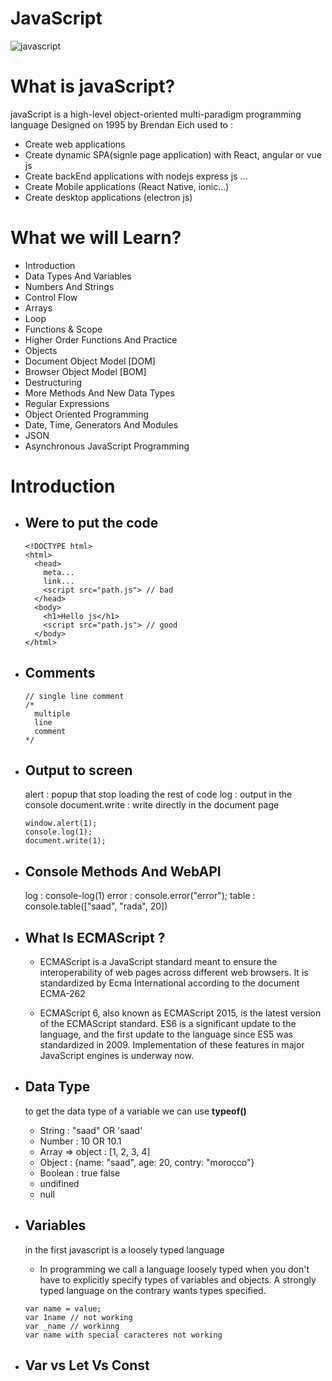 # JavaScript
![javascript](https://coursework.vschool.io/content/images/2016/03/javascript-logo-banner.jpg)

# What is javaScript?
javaScript is a high-level object-oriented multi-paradigm programming language Designed on 1995 by Brendan Eich used to :
- Create web applications
- Create dynamic SPA(signle page application) with React, angular or vue js
- Create backEnd applications with nodejs express js ...
- Create Mobile applications (React Native, ionic...)
- Create desktop applications (electron js)

# What we will Learn?
- Introduction
- Data Types And Variables
- Numbers And Strings
- Control Flow
- Arrays
- Loop
- Functions & Scope
- Higher Order Functions And Practice
- Objects
- Document Object Model [DOM]
- Browser Object Model [BOM]
- Destructuring
- More Methods And New Data Types
- Regular Expressions
- Object Oriented Programming
- Date, Time, Generators And Modules
- JSON
- Asynchronous JavaScript Programming

# Introduction 

- ## Were to put the code
  ````
  <!DOCTYPE html>
  <html>
    <head>
      meta...
      link...
      <script src="path.js"> // bad
    </head>
    <body>
      <h1>Hello js</h1>
      <script src="path.js"> // good
    </body>
  </html>
  ````
- ## Comments
  ````
  // single line comment
  /*
    multiple
    line
    comment
  */
  ````
- ## Output to screen
  alert : popup that stop loading the rest of code
  log : output in the console
  document.write : write directly in the document page
  ````
  window.alert(1);
  console.log(1);
  document.write(1);
  ````
- ## Console Methods And WebAPI
  log : console-log(1)
  error : console.error("error");
  table : console.table(["saad", "rada", 20])
- ## What Is ECMAScript ?
  - ECMAScript is a JavaScript standard meant to ensure the interoperability of web pages across different web browsers. It is standardized by Ecma International according to the document ECMA-262

  - ECMAScript 6, also known as ECMAScript 2015, is the latest version of the ECMAScript standard. ES6 is a significant update to the language, and the first update to the language since ES5 was standardized in 2009. Implementation of these features in major JavaScript engines is underway now.
- ## Data Type
  to get the data type of a variable we can use <strong>typeof()</strong> 
    - String : "saad" OR 'saad'
    - Number : 10 OR 10.1
    - Array => object : [1, 2, 3, 4]
    - Object : {name: "saad", age: 20, contry: "morocco"}
    - Boolean : true false
    - undifined
    - null
- ## Variables 
  in the first javascript is a loosely typed language
  - In programming we call a language loosely typed when you don't have to explicitly specify types of variables and objects. A strongly typed language on the contrary wants types specified.

  ````
  var name = value;
  var 1name // not working
  var _name // workinng
  var name with special caracteres not working
  ````
- ## Var vs Let Vs Const